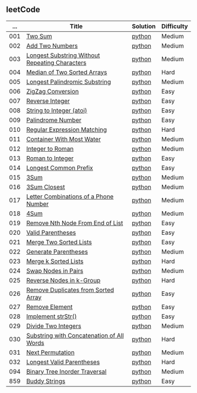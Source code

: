 
## leetCode


...    | Title   | Solution  |  Difficulty
-------- | -------- | -------- | --------
001 | [Two Sum](https://oj.leetcode.com/problems/two-sum/) | [python](https://github.com/MachineLP/py_workSpace/blob/master/leetCode/001--Two%20Sum.md) | Medium
002 | [Add Two Numbers](https://oj.leetcode.com/problems/add-two-numbers/) | [python](https://github.com/MachineLP/py_workSpace/blob/master/leetCode/002--Add%20Two%20Numbers.md) | Medium
003 | [Longest Substring Without Repeating Characters](https://leetcode.com/problems/longest-substring-without-repeating-characters/submissions/) | [python](https://github.com/MachineLP/py_workSpace/blob/master/leetCode/003--Longest%20Substring%20Without%20Repeating%20Characters.md) | Medium
004 | [Median of Two Sorted Arrays](https://leetcode.com/problems/median-of-two-sorted-arrays/) | [python](https://github.com/MachineLP/py_workSpace/blob/master/leetCode/004--Median%20of%20Two%20Sorted%20Arrays.md) | Hard
005 | [Longest Palindromic Substring](https://leetcode.com/problems/longest-palindromic-substring/) | [python](https://github.com/MachineLP/py_workSpace/blob/master/leetCode/005--Longest%20Palindromic%20Substring.md) | Medium
006 | [ZigZag Conversion](https://leetcode.com/problems/zigzag-conversion/) | [python](https://github.com/MachineLP/py_workSpace/blob/master/leetCode/006--ZigZag%20Conversion.md) | Easy
007 | [Reverse Integer](https://leetcode.com/problems/reverse-integer/) | [python](https://github.com/MachineLP/py_workSpace/blob/master/leetCode/007--Reverse%20Integer.md) | Easy
008 | [String to Integer (atoi)](https://leetcode.com/problems/string-to-integer-atoi/) | [python](https://github.com/MachineLP/py_workSpace/blob/master/leetCode/008--String%20to%20Integer%20(atoi).md) | Easy
009 | [Palindrome Number](https://leetcode.com/problems/palindrome-number/) | [python](https://github.com/MachineLP/py_workSpace/blob/master/leetCode/009--Palindrome%20Number.md) | Easy
010 | [Regular Expression Matching](https://leetcode.com/problems/regular-expression-matching/) | [python](https://github.com/MachineLP/py_workSpace/blob/master/leetCode/010--Regular%20Expression%20Matching.md) | Hard
011 | [Container With Most Water](https://leetcode.com/problems/container-with-most-water/) | [python](https://github.com/MachineLP/py_workSpace/blob/master/leetCode/011--Container%20With%20Most%20Water.md) | Medium
012 | [Integer to Roman](https://leetcode.com/problems/integer-to-roman/) | [python](https://github.com/MachineLP/py_workSpace/blob/master/leetCode/012--Integer%20to%20Roman.md) | Medium
013 | [Roman to Integer](https://leetcode.com/problems/roman-to-integer/) | [python](https://github.com/MachineLP/py_workSpace/blob/master/leetCode/013--Roman%20to%20Integer.md) | Easy
014 | [Longest Common Prefix](https://leetcode.com/problems/longest-common-prefix/) | [python](https://github.com/MachineLP/py_workSpace/blob/master/leetCode/014--Longest%20Common%20Prefix.md) | Easy
015 | [3Sum](https://leetcode.com/problems/3sum/) | [python](https://github.com/MachineLP/py_workSpace/blob/master/leetCode/015--3Sum.md) | Medium
016 | [3Sum Closest](https://leetcode.com/problems/3sum-closest/) | [python](https://github.com/MachineLP/py_workSpace/blob/master/leetCode/016--3Sum%20Closest.md) | Medium
017 | [Letter Combinations of a Phone Number](https://leetcode.com/problems/letter-combinations-of-a-phone-number/) | [python](https://github.com/MachineLP/py_workSpace/blob/master/leetCode/017--Letter%20Combinations%20of%20a%20Phone%20Number.md) | Medium
018 | [4Sum](https://leetcode.com/problems/4sum/) | [python](https://github.com/MachineLP/py_workSpace/blob/master/leetCode/018--4Sum.md) | Medium
019 | [Remove Nth Node From End of List](https://leetcode.com/problems/remove-nth-node-from-end-of-list/) | [python](https://github.com/MachineLP/py_workSpace/blob/master/leetCode/019--Remove%20Nth%20Node%20From%20End%20of%20List.md) | Easy
020 | [Valid Parentheses](https://leetcode.com/problems/valid-parentheses/) | [python](https://github.com/MachineLP/py_workSpace/blob/master/leetCode/020--Valid%20Parentheses.md) | Easy
021 | [Merge Two Sorted Lists](https://leetcode.com/problems/merge-two-sorted-lists/) | [python](https://github.com/MachineLP/py_workSpace/blob/master/leetCode/021--Merge%20Two%20Sorted%20Lists.md) | Easy
022 | [Generate Parentheses](https://leetcode.com/problems/generate-parentheses/) | [python](https://github.com/MachineLP/py_workSpace/blob/master/leetCode/022--Generate%20Parentheses.md) | Medium
023 | [Merge k Sorted Lists](https://leetcode.com/problems/merge-k-sorted-lists/) | [python](https://github.com/MachineLP/py_workSpace/blob/master/leetCode/023--Merge%20k%20Sorted%20Lists.md) | Hard
024 | [Swap Nodes in Pairs](https://leetcode.com/problems/swap-nodes-in-pairs/) | [python](https://github.com/MachineLP/py_workSpace/blob/master/leetCode/024--Swap%20Nodes%20in%20Pairs.md) | Medium
025 | [Reverse Nodes in k-Group](https://leetcode.com/problems/reverse-nodes-in-k-group/) | [python](https://github.com/MachineLP/py_workSpace/blob/master/leetCode/025--Reverse%20Nodes%20in%20k-Group.md) | Hard
026 | [Remove Duplicates from Sorted Array](https://leetcode.com/problems/remove-duplicates-from-sorted-array/) | [python](https://github.com/MachineLP/py_workSpace/blob/master/leetCode/026--Remove%20Duplicates%20from%20Sorted%20Array.md) | Easy
027 | [Remove Element](https://leetcode.com/problems/remove-element/) | [python](https://github.com/MachineLP/py_workSpace/blob/master/leetCode/027--Remove%20Element.md) | Easy
028 | [Implement strStr()](https://leetcode.com/problems/implement-strstr/) | [python](https://github.com/MachineLP/py_workSpace/blob/master/leetCode/028--Implement%20strStr().md) | Easy
029 | [Divide Two Integers](https://leetcode.com/problems/divide-two-integers/) | [python](https://github.com/MachineLP/py_workSpace/blob/master/leetCode/029--Divide%20Two%20Integers.md) | Medium
030 | [Substring with Concatenation of All Words](https://leetcode.com/problems/substring-with-concatenation-of-all-words/) | [python](https://github.com/MachineLP/py_workSpace/blob/master/leetCode/030--Substring%20with%20Concatenation%20of%20All%20Words.md) | Hard
031 | [Next Permutation](https://leetcode.com/problems/next-permutation/) | [python](https://github.com/MachineLP/py_workSpace/blob/master/leetCode/031--Next%20Permutation.md) | Medium
032 | [Longest Valid Parentheses](https://leetcode.com/problems/longest-valid-parentheses/) | [python](https://github.com/MachineLP/py_workSpace/blob/master/leetCode/032%20--%20Longest%20Valid%20Parentheses.md) | Hard
094 | [Binary Tree Inorder Traversal](https://leetcode.com/problems/binary-tree-inorder-traversal/) | [python](https://github.com/MachineLP/py_workSpace/blob/master/leetCode/094--Binary%20Tree%20Inorder%20Traversal.md) | Medium
859 | [Buddy Strings](https://leetcode.com/problems/buddy-strings/) | [python](https://github.com/MachineLP/py_workSpace/blob/master/leetCode/859--Buddy%20Strings.md) | Easy

